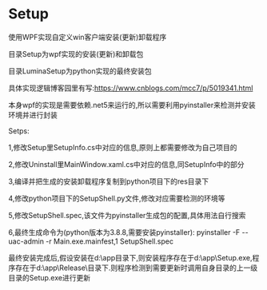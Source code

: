 # Setup
使用WPF实现自定义win客户端安装(更新)卸载程序



目录Setup为wpf实现的安装(更新)和卸载包

目录LuminaSetup为python实现的最终安装包



具体实现逻辑博客园里有写:https://www.cnblogs.com/mcc7/p/5019341.html



本身wpf的实现是需要依赖.net5来运行的,所以需要利用pyinstaller来检测并安装环境并进行封装



Setps:

1,修改Setup里SetupInfo.cs中对应的信息,原则上都需要修改为自己项目的

2,修改Uninstall里MainWindow.xaml.cs中对应的信息,同SetupInfo中的部分

3,编译并把生成的安装卸载程序复制到python项目下的res目录下

4,修改python项目下的SetupShell.py文件,修改对应需要检测的环境等

5,修改SetupShell.spec,该文件为pyinstaller生成包的配置,具体用法自行搜索

6,最终生成命令为(python版本为3.8.8,需要安装pyinstaller):
pyinstaller -F --uac-admin -r Main.exe.mainfest,1 SetupShell.spec



最终安装完成后,假设安装在d:\app目录下,则安装程序存在于d:\app\Setup.exe,程序存在于d:\app\Release\目录下.则程序检测到需要更新时调用自身目录的上一级目录的Setup.exe进行更新
